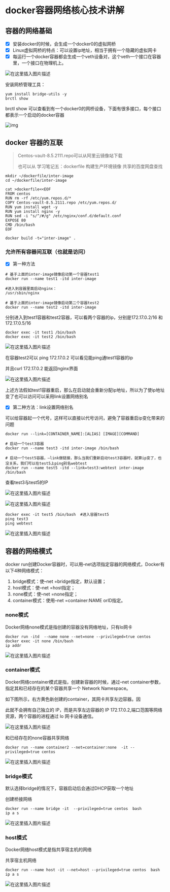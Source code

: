 # docker容器网络核心技术讲解

## 容器的网络基础

- [x] 安装docker的时候，会生成一个docker0的虚拟网桥
- [x] Linux虚拟网桥的特点：可以设置ip地址，相当于拥有一个隐藏的虚拟网卡
- [x] 每运行一个docker容器都会生成一个veth设备对，这个veth一个接口在容器里，一个接口在物理机上。

![在这里插入图片描述](https://imgs.ilee.xyz/img/6549afeb39834841b3f61f6c274878ea.png)

安装网桥管理工具：

```
yum install bridge-utils -y
brctl show
```

brctl show 可以查看到有一个docker0的网桥设备，下面有很多接口，每个接口都表示一个启动的docker容器

![img](https://imgs.ilee.xyz/img/8354e40ee87b4e18a4c19a493139830d.png)

## docker 容器的互联

> Centos-vault-8.5.2111.repo可以从阿里云镜像站下载
>
> 也可以从 学习笔记五：dockerfile 构建生产环境镜像 共享的百度网盘查找

```
mkdir ~/dockerfile/inter-image
cd ~/dockerfile/inter-image

cat >dockerfile<<EOF
FROM centos
RUN rm -rf /etc/yum.repos.d/*
COPY Centos-vault-8.5.2111.repo /etc/yum.repos.d/
RUN yum install wget -y
RUN yum install nginx -y
RUN sed -i "s/^/#/g" /etc/nginx/conf.d/default.conf
EXPOSE 80
CMD /bin/bash
EOF
```

```
docker build -t="inter-image" .
```

### 允许所有容器间互联（也就是访问）

- [x] 第一种方法

```
# 基于上面的inter-image镜像启动第一个容器test1
docker run --name test1 -itd inter-image

#进入到容器里面启动nginx：
/usr/sbin/nginx
```

```
# 基于上面的inter-image镜像启动第二个容器test2
docker run --name test2 -itd inter-image
```

分别进入到test1容器和test2容器，可以看两个容器的ip，分别是172.17.0.2/16 和172.17.0.5/16

```
docker exec -it test1 /bin/bash
docker exec -it test2 /bin/bash
```

![在这里插入图片描述](https://imgs.ilee.xyz/img/0e47aa12031f4643ab946ed3eb8bff31.png)

在容器test2可以 ping 172.17.0.2 可以看见能ping通test1容器的ip

并且curl 172.17.0.2 能返回nginx界面

![在这里插入图片描述](https://imgs.ilee.xyz/img/8e135ea4be0449bc8318bb5d78f239c4.png)

上述方法假如test1容器重启，那么在启动就会重新分配ip地址，所以为了使ip地址变了也可以访问可以采用link设置网络别名



- [x] 第二种方法：link设置网络别名

可以给容器起一个代号，这样可以直接以代号访问，避免了容器重启ip变化带来的问题

```
docker run --link=[CONTAINER_NAME]:[ALIAS] [IMAGE][COMMAND]

# 启动一个test3容器
docker run --name test3 -itd inter-image /bin/bash

# 启动一个test5容器，–link做链接，那么当我们重新启动test3容器时，就算ip变了，也没关系，我们可以在test5上ping别名webtest
docker run --name test5 -itd --link=test3:webtest inter-image /bin/bash

```

查看test3与test5的IP

![在这里插入图片描述](https://imgs.ilee.xyz/img/2e20a0d29a4c41d58baa8e00a413080a.png)

![在这里插入图片描述](https://imgs.ilee.xyz/img/ea5ca4e1fce146f29b654f7517950176.png)

```
docker exec -it test5 /bin/bash  #进入容器test5
ping test3
ping webtest
```

![在这里插入图片描述](https://imgs.ilee.xyz/img/32d5c3e5d03a4a93865d86294685fe86.png)

## 容器的网络模式

docker run创建Docker容器时，可以用–net选项指定容器的网络模式，Docker有以下4种网络模式：

1. bridge模式：使–net =bridge指定，默认设置；
2. host模式：使–net =host指定；
3. none模式：使–net =none指定；
4. container模式：使用–net =container:NAME orID指定。

### none模式

Docker网络none模式是指创建的容器没有网络地址，只有lo网卡

```
docker run -itd  --name none --net=none --privileged=true centos  
docker exec -it none /bin/bash
ip addr
```

![在这里插入图片描述](https://imgs.ilee.xyz/img/22c7bcb766a241b29f2d1a9d30ee8ae5.png)

### container模式

Docker网络container模式是指，创建新容器的时候，通过–net container参数，指定其和已经存在的某个容器共享一个 Network Namespace。

如下图所示，右方黄色新创建的container，其网卡共享左边容器。因

此就不会拥有自己独立的 IP，而是共享左边容器的 IP 172.17.0.2,端口范围等网络资源，两个容器的进程通过 lo 网卡设备通信。

![在这里插入图片描述](https://imgs.ilee.xyz/img/faa4cdeb66b149869ecc918059b01be6.png)

和已经存在的none容器共享网络

```
docker run --name container2 --net=container:none  -it --privileged=true centos
```

![在这里插入图片描述](https://imgs.ilee.xyz/img/ad490b231fb1430c810104f8f7c140a3.png)

### bridge模式

默认选择bridge的情况下，容器启动后会通过DHCP获取一个地址

创建桥接网络

```
docker run --name bridge -it  --privileged=true centos  bash
ip a s 
```

![在这里插入图片描述](https://imgs.ilee.xyz/img/06f2a3274156428fb5152a3cf4fb1dd4.png)

### host模式

Docker网络host模式是指共享宿主机的网络

共享宿主机网络

```
docker run --name host -it --net=host --privileged=true centos  bash
ip a s 
```

![在这里插入图片描述](https://imgs.ilee.xyz/img/d0fc9604044c4d61a32418adc66d790e.png)